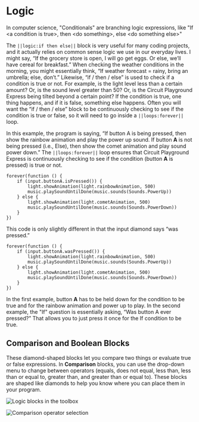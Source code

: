 # Logic

In computer science, "Conditionals" are branching logic expressions, like "If &lt;a condition is true&gt;, then &lt;do something&gt;, else &lt;do something else&gt;"

The `||logic:if then else||` block is very useful for many coding projects, and it actually relies on common sense logic we use in our everyday lives. I might say, “If the grocery store is open, I will go get eggs. Or else, we’ll have cereal for breakfast.” When checking the weather conditions in the morning, you might essentially think, “If weather forecast = rainy, bring an umbrella; else, don’t.” Likewise, “if / then / else” is used to check if a condition is true or not. For example, is the light level less than a certain amount? Or, is the sound level greater than 50? Or, is the Circuit Playground Express being tilted beyond a certain point? If the condition is true, one thing happens, and if it is false, something else happens. Often you will want the “if / then / else” block to be continuously checking to see if the condition is true or false, so it will need to go inside a `||loops:forever||` loop.

In this example, the program is saying, “If button A is being pressed, then show the rainbow animation and play the power up sound. If button **A** is not being pressed (i.e., Else), then show the comet animation and play sound power down.” The `||loops:forever||` loop ensures that Circuit Playground Express is continuously checking to see if the condition (button **A** is pressed) is true or not.

```blocks
forever(function () {
    if (input.buttonA.isPressed()) {
        light.showAnimation(light.rainbowAnimation, 500)
        music.playSoundUntilDone(music.sounds(Sounds.PowerUp))
    } else {
        light.showAnimation(light.cometAnimation, 500)
        music.playSoundUntilDone(music.sounds(Sounds.PowerDown))
    }
})
```

This code is only slightly different in that the input diamond says “was pressed.”

```blocks
forever(function () {
    if (input.buttonA.wasPressed()) {
        light.showAnimation(light.rainbowAnimation, 500)
        music.playSoundUntilDone(music.sounds(Sounds.PowerUp))
    } else {
        light.showAnimation(light.cometAnimation, 500)
        music.playSoundUntilDone(music.sounds(Sounds.PowerDown))
    }
})
```

In the first example, button **A** has to be held down for the condition to be true and for the rainbow animation and power up to play. In the second example, the "If" question is essentially asking, “Was button A ever pressed?” That allows you to just press it once for the If condition to be true.

## Comparison and Boolean Blocks

These diamond-shaped blocks let you compare two things or evaluate true or false expressions. In **Comparison** blocks, you can use the drop-down menu to change between operators (equals, does not equal, less than, less than or equal to, greater than, and greater than or equal to). These blocks are shaped like diamonds to help you know where you can place them in your program.

![Logic blocks in the toolbox](/static/courses/maker/general/coding/logic.jpg)

![Comparison operator selection](/static/courses/maker/general/coding/comparison.jpg)